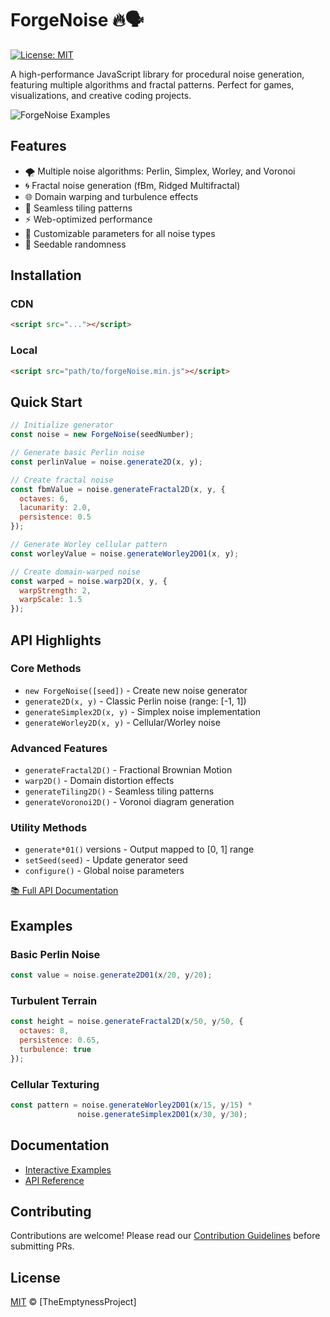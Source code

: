 # ForgeNoise 🔥🗣

[![License: MIT](https://img.shields.io/badge/License-MIT-blue.svg)](https://opensource.org/licenses/MIT)

A high-performance JavaScript library for procedural noise generation, featuring multiple algorithms and fractal patterns. Perfect for games, visualizations, and creative coding projects.

![ForgeNoise Examples](https://github.com/TheEmptynessProject/forgeNoise)

## Features

- 🌪 Multiple noise algorithms: Perlin, Simplex, Worley, and Voronoi
- 🌀 Fractal noise generation (fBm, Ridged Multifractal)
- 🌐 Domain warping and turbulence effects
- 🧮 Seamless tiling patterns
- ⚡ Web-optimized performance
- 🌈 Customizable parameters for all noise types
- 🔢 Seedable randomness

## Installation

### CDN
```html
<script src="..."></script>
```

### Local
```html
<script src="path/to/forgeNoise.min.js"></script>
```

## Quick Start

```javascript
// Initialize generator
const noise = new ForgeNoise(seedNumber);

// Generate basic Perlin noise
const perlinValue = noise.generate2D(x, y);

// Create fractal noise
const fbmValue = noise.generateFractal2D(x, y, {
  octaves: 6,
  lacunarity: 2.0,
  persistence: 0.5
});

// Generate Worley cellular pattern
const worleyValue = noise.generateWorley2D01(x, y);

// Create domain-warped noise
const warped = noise.warp2D(x, y, {
  warpStrength: 2,
  warpScale: 1.5
});
```

## API Highlights

### Core Methods
- `new ForgeNoise([seed])` - Create new noise generator
- `generate2D(x, y)` - Classic Perlin noise (range: [-1, 1])
- `generateSimplex2D(x, y)` - Simplex noise implementation
- `generateWorley2D(x, y)` - Cellular/Worley noise

### Advanced Features
- `generateFractal2D()` - Fractional Brownian Motion
- `warp2D()` - Domain distortion effects
- `generateTiling2D()` - Seamless tiling patterns
- `generateVoronoi2D()` - Voronoi diagram generation

### Utility Methods
- `generate*01()` versions - Output mapped to [0, 1] range
- `setSeed(seed)` - Update generator seed
- `configure()` - Global noise parameters

[📚 Full API Documentation](https://yourapidocs.com)

## Examples

### Basic Perlin Noise
```javascript
const value = noise.generate2D01(x/20, y/20);
```

### Turbulent Terrain
```javascript
const height = noise.generateFractal2D(x/50, y/50, {
  octaves: 8,
  persistence: 0.65,
  turbulence: true
});
```

### Cellular Texturing
```javascript
const pattern = noise.generateWorley2D01(x/15, y/15) * 
               noise.generateSimplex2D01(x/30, y/30);
```

## Documentation

- [Interactive Examples](https://yourexamples.com)
- [API Reference](https://yourapidocs.com)

## Contributing

Contributions are welcome! Please read our 
[Contribution Guidelines](CONTRIBUTING.md) before submitting PRs.

## License

[MIT](LICENSE) © [TheEmptynessProject]
